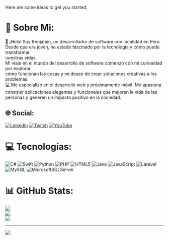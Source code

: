 <!--### Hi there 👋-->

<!--
**Fxker-C/Fxker-C** is a ✨ _special_ ✨ repository because its `README.md` (this file) appears on your GitHub profile.
-->
Here are some ideas to get you started:
# 💫 Sobre Mi:
👋 ¡Hola! Soy Benjamin, un desarrollador de software con localidad en Perú. <br>Desde que era joven, he estado fascinado por la tecnología y cómo puede transformar <br>nuestras vidas. <br>Mi viaje en el mundo del desarrollo de software comenzó con mi curiosidad por explorar <br>cómo funcionan las cosas y mi deseo de crear soluciones creativas a los problemas.<br>💻 Me especializo en el desarrollo web y próximamente móvil. Me apasiona construir aplicaciones elegantes y funcionales que mejoren la vida de las personas y generen un impacto positivo en la sociedad.<br>


## 🌐 Social:
[![LinkedIn](https://img.shields.io/badge/LinkedIn-%230077B5.svg?logo=linkedin&logoColor=white)](https://linkedin.com/in/https://www.linkedin.com/in/benjamincontreras05/) [![Twitch](https://img.shields.io/badge/Twitch-%239146FF.svg?logo=Twitch&logoColor=white)](https://twitch.tv/https://www.twitch.tv/fxkerdev/) [![YouTube](https://img.shields.io/badge/YouTube-%23FF0000.svg?logo=YouTube&logoColor=white)](https://youtube.com/@https://www.youtube.com/@FxkerDev) 

# 💻 Tecnologías:
![C#](https://img.shields.io/badge/c%23-%23239120.svg?style=for-the-badge&logo=csharp&logoColor=white) ![Swift](https://img.shields.io/badge/swift-F54A2A?style=for-the-badge&logo=swift&logoColor=white) ![Python](https://img.shields.io/badge/python-3670A0?style=for-the-badge&logo=python&logoColor=ffdd54) ![PHP](https://img.shields.io/badge/php-%23777BB4.svg?style=for-the-badge&logo=php&logoColor=white) ![HTML5](https://img.shields.io/badge/html5-%23E34F26.svg?style=for-the-badge&logo=html5&logoColor=white) ![Java](https://img.shields.io/badge/java-%23ED8B00.svg?style=for-the-badge&logo=openjdk&logoColor=white) ![JavaScript](https://img.shields.io/badge/javascript-%23323330.svg?style=for-the-badge&logo=javascript&logoColor=%23F7DF1E)    ![Laravel](https://img.shields.io/badge/laravel-%23FF2D20.svg?style=for-the-badge&logo=laravel&logoColor=white)   ![MySQL](https://img.shields.io/badge/mysql-4479A1.svg?style=for-the-badge&logo=mysql&logoColor=white)  ![MicrosoftSQLServer](https://img.shields.io/badge/Microsoft%20SQL%20Server-CC2927?style=for-the-badge&logo=microsoft%20sql%20server&logoColor=white) 
# 📊 GitHub Stats:
![](https://github-readme-stats.vercel.app/api?username=Fxker-C&theme=dark&hide_border=true&include_all_commits=false&count_private=false)<br/>
![](https://github-readme-streak-stats.herokuapp.com/?user=Fxker-C&theme=dark&hide_border=true)<br/>
![](https://github-readme-stats.vercel.app/api/top-langs/?username=Fxker-C&theme=dark&hide_border=true&include_all_commits=false&count_private=false&layout=compact)

---
[![](https://visitcount.itsvg.in/api?id=Fxker-C&icon=0&color=0)](https://visitcount.itsvg.in)

<!-- Proudly created with GPRM ( https://gprm.itsvg.in ) -->
